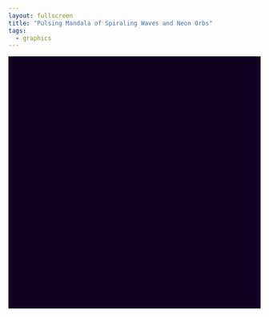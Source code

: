 ```yaml
---
layout: fullscreen
title: "Pulsing Mandala of Spiraling Waves and Neon Orbs"
tags:
  - graphics
---
```


<canvas id="mandalaCanvas" width="800" height="800" style="background:#110022;display:block;margin:0 auto;"></canvas>
<script>
const canvas = document.getElementById('mandalaCanvas');
const ctx = canvas.getContext('2d');
const w = canvas.width, h = canvas.height;
const centerX = w/2, centerY = h/2;

let t = 0;
const NUM_RINGS = 8;
const PETALS_PER_RING = 16;
const POINTS_PER_PETAL = 90;
const BASE_RADIUS = 80;

// Glow utility
function neonStroke(color, lineWidth, glow=16) {
    ctx.shadowColor = color;
    ctx.shadowBlur = glow;
    ctx.strokeStyle = color;
    ctx.lineWidth = lineWidth;
}

// Neon orb utility
function neonCircle(x, y, r, color, glow=20) {
    ctx.save();
    ctx.beginPath();
    ctx.arc(x, y, r, 0, Math.PI*2);
    ctx.shadowColor = color;
    ctx.shadowBlur = glow;
    ctx.globalAlpha = 0.93;
    ctx.fillStyle = color;
    ctx.fill();
    ctx.globalAlpha = 1;
    ctx.restore();
}

// Draw dynamic wave petal
function drawPetal(cx, cy, base_r, angle_offset, spread, phase, colorA, colorB) {
    ctx.save();
    ctx.beginPath();
    for(let i=0; i<=POINTS_PER_PETAL; i++) {
        // θ from 0 to spread
        let theta = angle_offset + (i/POINTS_PER_PETAL)*spread;
        // Pulsating radius, with extra higher freq component for detail
        let r = base_r * (1 + 0.22*Math.sin(3*theta + phase) + 0.09*Math.sin(12*theta + phase*1.4));
        // Petal breathing
        r *= 1 + 0.08 * Math.sin(phase + theta*7);

        let x = cx + Math.cos(theta) * r;
        let y = cy + Math.sin(theta) * r;
        if(i===0) ctx.moveTo(x, y);
        else ctx.lineTo(x, y);
    }
    // Neon gradient along stroke
    let grad = ctx.createLinearGradient(
        cx + Math.cos(angle_offset)*base_r, cy + Math.sin(angle_offset)*base_r,
        cx + Math.cos(angle_offset+spread)*base_r, cy + Math.sin(angle_offset+spread)*base_r
    );
    grad.addColorStop(0, colorA);
    grad.addColorStop(1, colorB);
    neonStroke(grad, 2.8, 24);
    ctx.stroke();
    ctx.restore();
}

// Animation loop
function animate() {
    ctx.clearRect(0,0,w,h);
    t += 0.016; // Time in seconds

    // Mandala breathing
    let globalBreath = 0.10 + 0.20 * Math.sin(t*0.43);

    // Draw rings
    for(let ring=0; ring<NUM_RINGS; ring++) {
        // Expand outer rings
        let ringFrac = ring/(NUM_RINGS-1);
        let ringRadius = BASE_RADIUS + ring*55 + 30*Math.sin(t*0.7 + ring*0.8);

        // Spiral twist
        let twist = t*0.5 + ring*0.16;

        // Petal spread
        let spread = Math.PI*2/PETALS_PER_RING*0.9 + 0.2*Math.sin(t*0.4+ring);

        for(let p=0; p<PETALS_PER_RING; p++) {
            let baseAngle = (2*Math.PI*p/PETALS_PER_RING) + twist;

            // Unique color per petal by angle and ring
            let hue = (baseAngle*180/Math.PI + ring*30 + t*29)%360;
            let colorA = `hsl(${hue},98%,70%)`;
            let colorB = `hsl(${(hue+110)%360},100%,50%)`;

            // Petal phase animation
            let phase = t*0.9 + ring*0.5 + p*0.11;

            // Petal center
            let cx = centerX, cy = centerY;

            drawPetal(
                cx,
                cy,
                ringRadius * (1+globalBreath*ringFrac),
                baseAngle-spread/2, // symmetry
                spread,
                phase,
                colorA,
                colorB
            );

            // Draw trailing neon orbs along the spiral arms
            let orbN = 7 + 2*Math.sin(t + ring + p);
            for(let i=0; i<orbN; i++) {
                let frac = i/(orbN-1);
                let theta = baseAngle-spread/2 + frac*spread;
                let extraR = ringRadius * (1+globalBreath*ringFrac);
                extraR *= 1 + 0.13*Math.sin(t*1.1 + p*0.5 + frac*2.34 + ring)
                let orbRad = 5 + 3*Math.sin(t*1.12 + ring*0.19 + p*0.22 + i);
                let orbX = cx + Math.cos(theta)*extraR;
                let orbY = cy + Math.sin(theta)*extraR;

                let orbColor = `hsl(${(hue+frac*220)%360},97%,72%)`;
                neonCircle(orbX, orbY, orbRad, orbColor, 22 + 16*frac);
            }
        }
        // Accent: ring dots
        for(let p=0; p<PETALS_PER_RING; p++) {
            let dotA = (2*Math.PI*p/PETALS_PER_RING) + twist + 0.26 * Math.sin(t*0.9+ring);
            let rr = ringRadius * (1 + 0.17*Math.sin(t*0.7+ring));
            let dx = centerX + Math.cos(dotA)*rr;
            let dy = centerY + Math.sin(dotA)*rr;
            let hue = (dotA*180/Math.PI + ring*40 + t*46)%360;
            neonCircle(dx, dy, 3.7, `hsl(${hue},92%,82%)`);
        }
    }

    // Center pulse
    let pulseR = 28 + 6*Math.sin(t*2);
    neonCircle(centerX, centerY, pulseR, 'hsl('+(t*40%360)+',100%,85%)', 45);

    requestAnimationFrame(animate);
}
animate();
</script>
